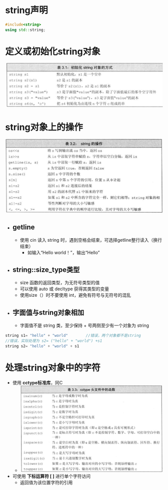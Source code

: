 # string声明
```c++
#include<string>
using std::string;
```
# 定义或初始化string对象
![](images/2023-09-13-08-54-33.png)
# string对象上的操作
![](images/2023-09-13-08-59-38.png)
- ## getline
  - 使用 cin 读入 string 时，遇到空格会结束，可选择getline整行读入（换行结束）
    - 如输入“Hello world！”，输出“Hello”
- ## string::size_type类型
  - size 函数的返回类型，为无符号类型的值
  - 可以使用 auto 或 decltype 获得其类型的变量
  - 使用size（）时不要使用 int，避免有符号与无符号的混乱
- ## 字面值与string对象相加
  - 字面值不是 string 类，至少保持  + 号两侧至少有一个对象为 string
```c++
string s1= "hello" + "world"        //错误，两个对象都不是string
//错误，实际处理为 s2= ("hello" + "world") +s1
string s2= "hello" + "world" + s1   
```
# 处理string对象中的字符
- 使用 **cctype标准库**，同C
  - ![](images/2023-09-13-09-21-10.png)
- 可使用 **下标运算符 [ ]** 进行单个字符访问
  - 返回值为该位置字符的引用